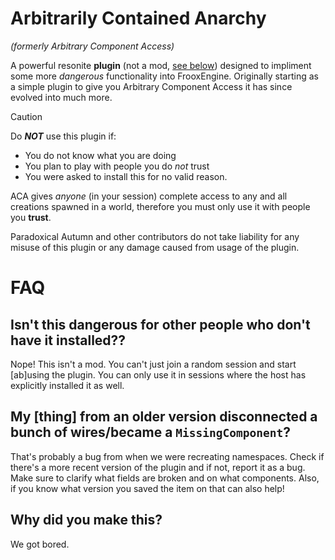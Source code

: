 # Arbitrarily Contained Anarchy
*(formerly Arbitrary Component Access)*

A powerful resonite **plugin** (not a mod, [see below](#isnt-this-dangerous-for-other-people-who-dont-have-it-installed)) designed to impliment some more *dangerous* functionality into FrooxEngine. Originally starting as a simple plugin to give you Arbitrary Component Access it has since evolved into much more.

> [!CAUTION]
>
> Do ***NOT*** use this plugin if:
> - You do not know what you are doing
> - You plan to play with people you do *not* trust
> - You were asked to install this for no valid reason.
> 
> ACA gives *anyone* (in your session) complete access to any and all creations spawned in a world, therefore you must only use it with people you __trust__.
> 
> Paradoxical Autumn and other contributors do not take liability for any misuse of this plugin or any damage caused from usage of the plugin.

# FAQ
## Isn't this dangerous for other people who don't have it installed??
Nope! This isn't a mod. You can't just join a random session and start [ab]using the plugin. You can only use it in sessions where the host has explicitly installed it as well.

## My [thing] from an older version disconnected a bunch of wires/became a `MissingComponent`?
That's probably a bug from when we were recreating namespaces. Check if there's a more recent version of the plugin and if not, report it as a bug. Make sure to clarify what fields are broken and on what components. Also, if you know what version you saved the item on that can also help!

## Why did you make this?
We got bored.
